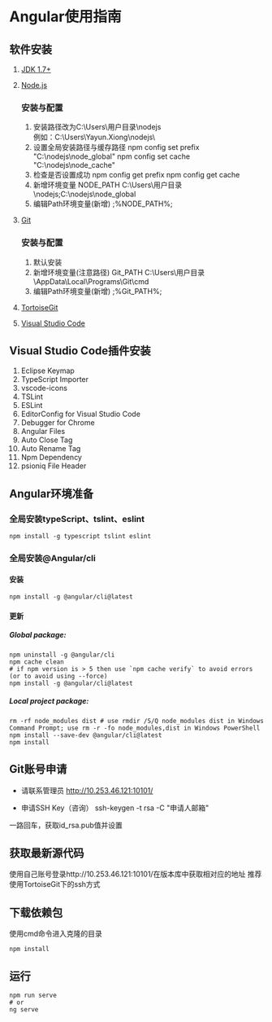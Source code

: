
# Angular使用指南


## 软件安装
1. [JDK 1.7+](http://www.oracle.com/technetwork/java/javase/downloads/index.html)

2. [Node.js](https://nodejs.org/en/download/current/ "请下载自己相对应的位数的版本, 使用版本6以上")
    ### 安装与配置
    1. 安装路径改为C:\Users\用户目录\nodejs\
        例如：C:\Users\Yayun.Xiong\nodejs\
    2. 设置全局安装路径与缓存路径
        npm config set prefix "C:\nodejs\node_global"
        npm config set cache "C:\nodejs\node_cache"
    3. 检查是否设置成功
        npm config get prefix
        npm config get cache
    4. 新增环境变量
        NODE_PATH
        C:\Users\用户目录\nodejs;C:\nodejs\node_global
    5. 编辑Path环境变量(新增)
        ;%NODE_PATH%;

3. [Git](https://git-scm.com/downloads "请下载自己相对应的位数的版本")
    ### 安装与配置
    1. 默认安装
    2. 新增环境变量(注意路径)
        Git_PATH
        C:\Users\用户目录\AppData\Local\Programs\Git\cmd
    3. 编辑Path环境变量(新增)
        ;%Git_PATH%;

4. [TortoiseGit](https://tortoisegit.org/download/ "请下载自己相对应的位数的版本")

5. [Visual Studio Code](http://code.visualstudio.com/Download "请下载自己相对应的位数的版本")



## Visual Studio Code插件安装
1. Eclipse Keymap
2. TypeScript Importer
3. vscode-icons
4. TSLint
5. ESLint
6. EditorConfig for Visual Studio Code
7. Debugger for Chrome
8. Angular Files
9. Auto Close Tag
10. Auto Rename Tag
11. Npm Dependency
12. psioniq File Header


## Angular环境准备

### 全局安装typeScript、tslint、eslint
```
npm install -g typescript tslint eslint
```

### 全局安装@Angular/cli

#### 安装
```
npm install -g @angular/cli@latest
```

#### 更新
##### Global package:
```
npm uninstall -g @angular/cli
npm cache clean
# if npm version is > 5 then use `npm cache verify` to avoid errors (or to avoid using --force)
npm install -g @angular/cli@latest
```

##### Local project package:
```
rm -rf node_modules dist # use rmdir /S/Q node_modules dist in Windows Command Prompt; use rm -r -fo node_modules,dist in Windows PowerShell
npm install --save-dev @angular/cli@latest
npm install
```

## Git账号申请
* 请联系管理员
http://10.253.46.121:10101/

* 申请SSH Key（咨询）
ssh-keygen -t rsa -C "申请人邮箱"

一路回车，获取id_rsa.pub值并设置


## 获取最新源代码
使用自己账号登录http://10.253.46.121:10101/在版本库中获取相对应的地址
推荐使用TortoiseGit下的ssh方式

## 下载依赖包
使用cmd命令进入克隆的目录
```
npm install
```

## 运行
```
npm run serve
# or
ng serve
```
